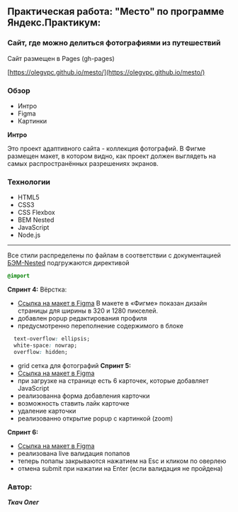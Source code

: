 ## Практическая работа: "Место" по программе Яндекс.Практикум:

### Сайт, где можно делиться фотографиями из путешествий



Сайт размещен в Pages  (gh-pages)

[https://olegvpc.github.io/mesto/](https://olegvpc.github.io/mesto/)

### Обзор
* Интро
* Figma
* Картинки

**Интро**

Это проект адаптивного сайта - коллекция фотографий.
В Фигме размещен макет, в котором видно, как проект должен выглядеть на самых распространённых разрешениях экранов.
### Технологии

* HTML5
* CSS3
* CSS Flexbox
* BEM Nested
* JavaScript
* Node.js
***
Все стили распределены по файлам в соответствии с документацией [БЭМ-Nested](https://ru.bem.info/methodology/filestructure/#nested)
подгружаются директивой
```css
@import
```

**Спринт 4:**
Вёрстка:
* [Ссылка на макет в Figma](https://www.figma.com/file/2cn9N9jSkmxD84oJik7xL7/JavaScript.-Sprint-4?node-id=0%3A1)
В макете в «Фигме» показан дизайн страницы для ширины в 320 и 1280 пикселей.
* добавлен popup редактирования профиля
* предусмотренно переполнение содержимого в блоке
```css
  text-overflow: ellipsis;
  white-space: nowrap;
  overflow: hidden;
```
* grid сетка для фотографий
**Спринт 5:**
* [Ссылка на макет в Figma](https://www.figma.com/file/bjyvbKKJN2naO0ucURl2Z0/JavaScript.-Sprint-5?node-id=0%3A1)
* при загрузке на странице есть 6 карточек, которые добавляет JavaScript
* реализованна форма добавления карточки
* возможность ставить лайк карточке
* удаление карточки
* реализованно открытие popup с картинкой (zoom)

**Спринт 6:**
* [Ссылка на макет в Figma](https://www.figma.com/file/kRVLKwYG3d1HGLvh7JFWRT/JavaScript.-Sprint-6?node-id=1124%3A73)
* реализована live валидация попапов
* теперь попапы закрываются нажатием на Esc и кликом по оверлею
* отмена submit при нажатии на Enter (если валидация не пройдена)

### Автор:

***Ткач Олег***
